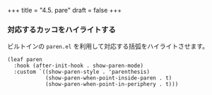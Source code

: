 +++
title = "4.5. pare"
draft = false
+++
### 対応するカッコをハイライトする
ビルトインの `paren.el` を利用して対応する括弧をハイライトさせます。

```elisp
(leaf paren
  :hook (after-init-hook . show-paren-mode)
  :custom `((show-paren-style . 'parenthesis)
			(show-paren-when-point-inside-paren . t)
			(show-paren-when-point-in-periphery . t)))
```
